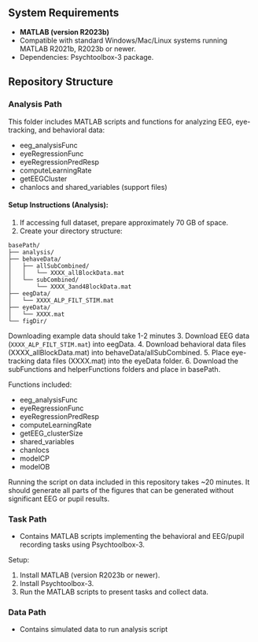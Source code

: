 

## System Requirements
- **MATLAB (version R2023b)**
- Compatible with standard Windows/Mac/Linux systems running MATLAB R2021b, R2023b or newer.
- Dependencies: Psychtoolbox-3 package.

## Repository Structure

### Analysis Path
This folder includes MATLAB scripts and functions for analyzing EEG, eye-tracking, and behavioral data:
- eeg_analysisFunc
- eyeRegressionFunc
- eyeRegressionPredResp
- computeLearningRate
- getEEGCluster
- chanlocs and shared_variables (support files)

#### Setup Instructions (Analysis):
1. If accessing full dataset, prepare approximately 70 GB of space.
2. Create your directory structure:

```
basePath/
├── analysis/
├── behaveData/
│   ├── allSubCombined/
│   │   └── XXXX_allBlockData.mat
│   └── subCombined/
│       └── XXXX_3and4BlockData.mat
├── eegData/
│   └── XXXX_ALP_FILT_STIM.mat
├── eyeData/
│   └── XXXX.mat
└── figDir/ 
```
Downloading example data should take 1-2 minutes
3. Download EEG data (`XXXX_ALP_FILT_STIM.mat`) into eegData.
4. Download behavioral data files (XXXX_allBlockData.mat) into behaveData/allSubCombined.
5. Place eye-tracking data files (XXXX.mat) into the eyeData folder.
6. Download the subFunctions and helperFunctions folders and place in basePath.

Functions included:
- eeg_analysisFunc
- eyeRegressionFunc
- eyeRegressionPredResp
- computeLearningRate
- getEEG_clusterSize
- shared_variables
- chanlocs
- modelCP
- modelOB

Running the script on data included in this repository takes ~20 minutes. It should generate all parts of the figures that can be generated without significant EEG or pupil results.

### Task Path
- Contains MATLAB scripts implementing the behavioral and EEG/pupil recording tasks using Psychtoolbox-3.

Setup:
1. Install MATLAB (version R2023b or newer).
2. Install Psychtoolbox-3.
3. Run the MATLAB scripts to present tasks and collect data.

### Data Path
- Contains simulated data to run analysis script
